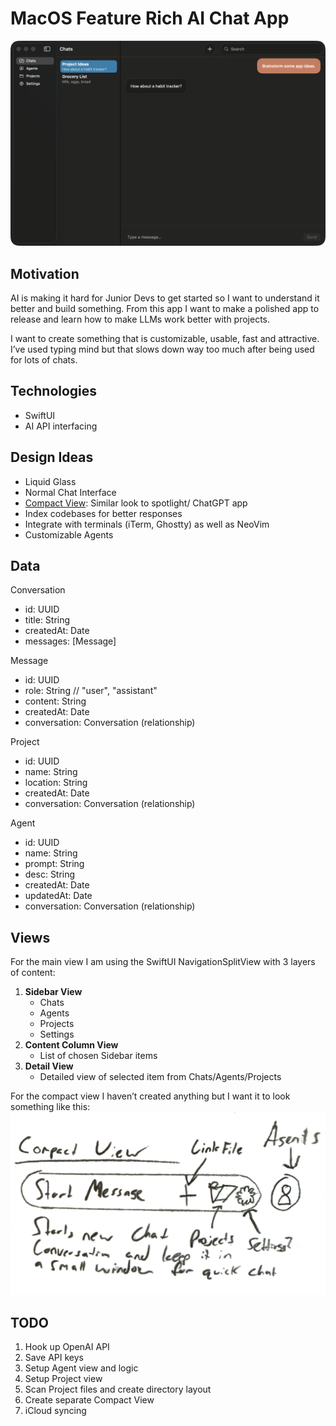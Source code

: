 # MacOS Feature Rich AI Chat App
![Preview App View](./img/ContentView-WithSampleData.png)
## Motivation
AI is making it hard for Junior Devs to get started so I want to understand it better and build something. From this app I want to make a polished app to release and learn how to make LLMs work better with projects. 

I want to create something that is customizable, usable, fast and attractive. I’ve used typing mind but that slows down way too much after being used for lots of chats.

## Technologies
- SwiftUI
- AI API interfacing

## Design Ideas
* Liquid Glass
* Normal Chat Interface
* [Compact View](./docs/CompactView.md): Similar look to spotlight/ ChatGPT app
* Index codebases for better responses
* Integrate with terminals (iTerm, Ghostty) as well as NeoVim
* Customizable Agents
## Data
Conversation
- id: UUID
- title: String
- createdAt: Date
- messages: [Message]

Message
- id: UUID
- role: String   // "user", "assistant"
- content: String
- createdAt: Date
- conversation: Conversation (relationship)

Project
- id: UUID
- name: String
- location: String
- createdAt: Date
- conversation: Conversation (relationship)

Agent
- id: UUID
- name: String
- prompt: String
- desc: String
- createdAt: Date
- updatedAt: Date
- conversation: Conversation (relationship)

## Views
For the main view I am using the SwiftUI NavigationSplitView with 3 layers of content:
1. **Sidebar View**
    - Chats
	- Agents
	- Projects
	- Settings
2. **Content Column View**
	- List of chosen Sidebar items
3. **Detail View**
    - Detailed view of selected item from Chats/Agents/Projects

For the compact view I haven’t created anything but I want it to look something like this:
![Compact View Doodle](./img/CompactViewDoodle.png)

## TODO
1. Hook up OpenAI API
2. Save API keys
3. Setup Agent view and logic
4. Setup Project view
5. Scan Project files and create directory layout
6. Create separate Compact View
7. iCloud syncing
